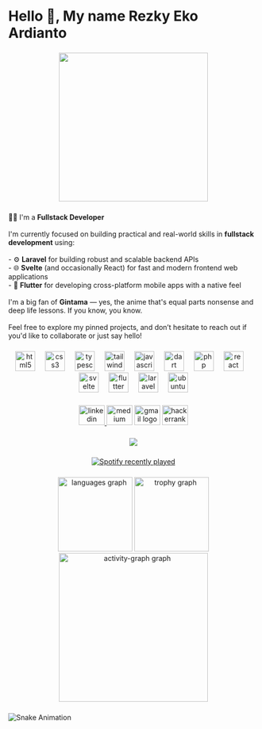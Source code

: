 <h1 align="left">Hello 👋, My name Rezky Eko Ardianto</h1>

###

<div align="center">
  <img height="300" src="https://media0.giphy.com/media/v1.Y2lkPTc5MGI3NjExdXpzdDBhNDZpcWprZ3V5dHlrMGdrNHZlMHN2eWc4NjVuaHJhYmhtbiZlcD12MV9pbnRlcm5hbF9naWZfYnlfaWQmY3Q9Zw/wPyMMQ1NWpmfe/giphy.gif"  />
</div>

###

<p align="left">
  👨‍💻 I'm a <strong>Fullstack Developer</strong><br><br>
  I'm currently focused on building practical and real-world skills in <strong>fullstack development</strong> using:<br><br>
  - ⚙️ <strong>Laravel</strong> for building robust and scalable backend APIs  <br>
  - 🌐 <strong>Svelte</strong> (and occasionally React) for fast and modern frontend web applications  <br>
  - 📱 <strong>Flutter</strong> for developing cross-platform mobile apps with a native feel  <br><br>
  I'm a big fan of <strong>Gintama</strong> — yes, the anime that's equal parts nonsense and deep life lessons. If you know, you know.<br><br>
  Feel free to explore my pinned projects, and don’t hesitate to reach out if you'd like to collaborate or just say hello!
</p>

###

<div align="center">
  <img src="https://cdn.simpleicons.org/html5/E34F26" height="40" alt="html5 logo"  />
  <img width="12" />
  <img src="https://skillicons.dev/icons?i=css" height="40" alt="css3 logo"  />
  <img width="12" />
  <img src="https://cdn.jsdelivr.net/gh/devicons/devicon/icons/typescript/typescript-original.svg" height="40" alt="typescript logo"  />
  <img width="12" />
  <img src="https://skillicons.dev/icons?i=tailwind" height="40" alt="tailwindcss logo"  />
  <img width="12" />
  <img src="https://cdn.jsdelivr.net/gh/devicons/devicon/icons/javascript/javascript-original.svg" height="40" alt="javascript logo"  />
  <img width="12" />
  <img src="https://skillicons.dev/icons?i=dart" height="40" alt="dart logo"  />
  <img width="12" />
  <img src="https://skillicons.dev/icons?i=php" height="40" alt="php logo"  />
  <img width="12" />
  <img src="https://skillicons.dev/icons?i=react" height="40" alt="react logo"  />
  <img width="12" />
  <img src="https://skillicons.dev/icons?i=svelte" height="40" alt="svelte logo"  />
  <img width="12" />
  <img src="https://skillicons.dev/icons?i=flutter" height="40" alt="flutter logo"  />
  <img width="12" />
  <img src="https://skillicons.dev/icons?i=laravel" height="40" alt="laravel logo"  />
  <img width="12" />
  <img src="https://cdn.simpleicons.org/ubuntu/E95420" height="40" alt="ubuntu logo"  />
</div>

###

<div align="center">
  <a href="https://www.linkedin.com/in/rezekoard/" target="_blank">
    <img src="https://raw.githubusercontent.com/maurodesouza/profile-readme-generator/master/src/assets/icons/social/linkedin/default.svg" width="52" height="40" alt="linkedin logo"  />
  </a>
  <img src="https://raw.githubusercontent.com/maurodesouza/profile-readme-generator/master/src/assets/icons/social/medium/default.svg" width="52" height="40" alt="medium logo"  />
  <img src="https://raw.githubusercontent.com/maurodesouza/profile-readme-generator/master/src/assets/icons/social/gmail/default.svg" width="52" height="40" alt="gmail logo"  />
  <img src="https://raw.githubusercontent.com/maurodesouza/profile-readme-generator/master/src/assets/icons/social/hackerrank/default.svg" width="52" height="40" alt="hackerrank logo"  />
</div>

###

<div align="center">
  <img src="https://profile-counter.glitch.me/RezEkoArd/count.svg?"  />
</div>

###

<div align="center">
  <a href="https://open.spotify.com/user/31hybznsxdpox7fzeueqfj7dakka">
    <img src="https://spotify-recently-played-readme.vercel.app/api?user=31hybznsxdpox7fzeueqfj7dakka&count=1" alt="Spotify recently played"  />
  </a>
</div>

###

<div align="center">
  <img src="https://github-readme-stats.vercel.app/api/top-langs?username=RezEkoArd&locale=en&hide_title=false&layout=compact&card_width=320&langs_count=5&theme=dracula&hide_border=false&order=2" height="150" alt="languages graph"  />
  <img src="https://github-profile-trophy.vercel.app?username=RezEkoArd&theme=dracula&column=-1&row=1&margin-w=8&margin-h=8&no-bg=false&no-frame=false&order=4" height="150" alt="trophy graph"  />
  <img src="https://github-readme-activity-graph.vercel.app/graph?username=RezEkoArd&radius=16&theme=react&area=true&order=5" height="300" alt="activity-graph graph"  />
</div>

###

![Snake Animation](https://github.com/RezEkoArd/RezEkoArd/blob/output/github-contribution-grid-snake.svg)

###
